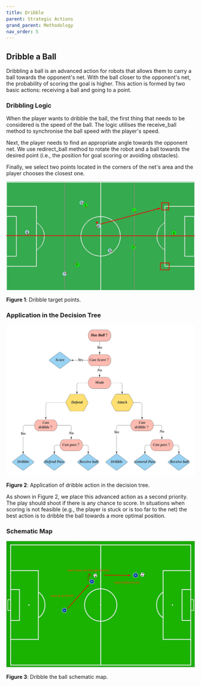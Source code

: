```yaml
---
title: Dribble
parent: Strategic Actions
grand_parent: Methodology
nav_order: 5
---
```



## Dribble a Ball

Dribbling a ball is an advanced action for robots that allows them to carry a ball towards the opponent's net. 
With the ball closer to the opponent's net, the probability of scoring the goal is higher.
This action is formed by two basic actions: receiving a ball and going to a point. 

### Dribbling Logic

When the player wants to dribble the ball, the first thing that needs to be considered is the speed of the ball. The logic utilises the receive_ball method to synchronise the ball speed with the player's speed.

Next, the player needs to find an appropriate angle towards the opponent net. We use redirect_ball method to rotate the robot and a ball towards the desired point (i.e., the position for goal scoring or avoiding obstacles).

Finally, we select two points located in the corners of the net's area and the player chooses the closest one.

<p align="center">
   <img src="../../Images/dribble_ball_goal_points.png" />
</p>

__Figure 1__: Dribble target points.

### Application in the Decision Tree
<p align="center">
  <img src="../../Images/Decision_Tree_1.svg" />
</p>

__Figure 2__: Application of dribble action in the decision tree.

As shown in Figure 2, we place this advanced action as a second priority. The play should shoot if there is any chance to score. In situations when scoring is not feasible (e.g., the player is stuck or is too far to the net) the best action is to dribble the ball towards a more optimal position.

### Schematic Map

<p align="center">
  <img src="../../Images/dribble_ball_schematic_map.jpg" />
</p>

__Figure 3__: Dribble the ball schematic map.
